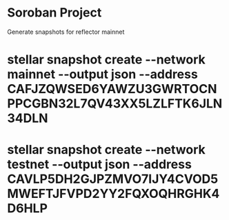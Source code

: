 # Soroban Project

Generate snapshots for reflector mainnet

# stellar snapshot create --network mainnet --output json --address CAFJZQWSED6YAWZU3GWRTOCNPPCGBN32L7QV43XX5LZLFTK6JLN34DLN
# stellar snapshot create --network testnet --output json --address CAVLP5DH2GJPZMVO7IJY4CVOD5MWEFTJFVPD2YY2FQXOQHRGHK4D6HLP


